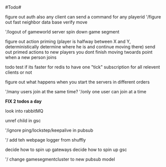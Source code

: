 #Todo#

figure out auth
    also any client can send a command for any playerid
'/figure out fast neighbor
data base
verify move

'/logout of gameworld server
    spin down game segment

figure out action priming (player is halfway between X and Y, deterministically determine where he is and continue moving there)
    send out primed actions to new players
        you dont finish moving twoards point when a new person joins

todo test if its faster for redis to have one "tick" subscription for all relevent clients or not


figure out what happens when you start the servers in different orders

'/many users join at the same time?
    '/only one user can join at a time

**FIX 2 todos a day**


look into rabbitMQ

unref child in gsc

'/ignore ping/lockstep/keepalive in pubsub

'/ add teh webpage logger from shuffly

decide how to spin up gateways
decide how to spin up gsc

'/ change gamesegmentcluster to new pubsub model

